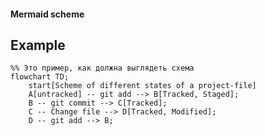 #### Mermaid scheme


## Example
```mermaid
%% Это пример, как должна выглядеть схема
flowchart TD;
	start[Scheme of different states of a project-file]
	A[untracked] -- git add --> B[Tracked, Staged];
	B -- git commit --> C[Tracked];
	C -- Change file --> D[Tracked, Modified];
	D -- git add --> B;

```
